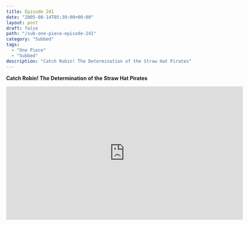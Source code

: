 ```yaml
---
title: Episode 241
date: "2005-08-14T05:30:00+00:00"
layout: post
draft: false
path: "/sub-one-piece-episode-241"
category: "Subbed"
tags:
  - "One Piece"
  - "Subbed"
description: "Catch Robin! The Determination of the Straw Hat Pirates"
---
```


**Catch Robin! The Determination of the Straw Hat Pirates**

<iframe width="640" height="360" src="https://www.rapidvideo.com/e/FXQH4UB9VN" frameborder="0" marginwidth=0 marginheight=0 scrolling=no allowfullscreen></iframe>

